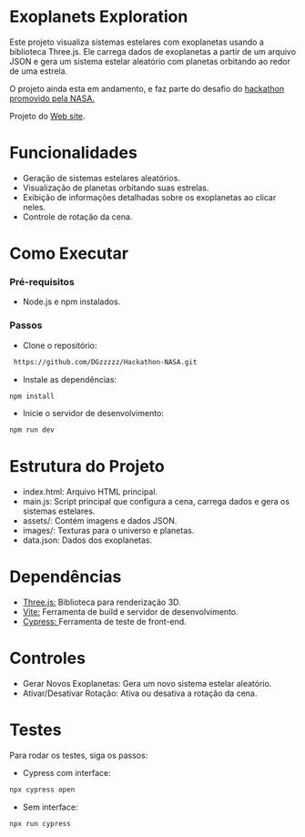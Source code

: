 # Exoplanets Exploration

Este projeto visualiza sistemas estelares com exoplanetas usando a biblioteca Three.js. Ele carrega dados de exoplanetas a partir de um arquivo JSON e gera um sistema estelar aleatório com planetas orbitando ao redor de uma estrela.

O projeto ainda esta em andamento, e faz parte do desafio do [hackathon promovido pela NASA.](https://www.spaceappschallenge.org/)

Projeto do [Web site](https://github.com/renaanc/NASA-HACKATHON-WEBSITE).

# Funcionalidades

- Geração de sistemas estelares aleatórios.
- Visualização de planetas orbitando suas estrelas.
- Exibição de informações detalhadas sobre os exoplanetas ao clicar neles.
- Controle de rotação da cena.

# Como Executar
### Pré-requisitos
- Node.js e npm instalados.

### Passos

- Clone o repositório:

```sh
 https://github.com/DGzzzzz/Hackathon-NASA.git
```
- Instale as dependências:
```sh
npm install
```
- Inicie o servidor de desenvolvimento:
```sh
npm run dev
```

# Estrutura do Projeto

- index.html: Arquivo HTML principal.
- main.js: Script principal que configura a cena, carrega dados e gera os sistemas estelares.
- assets/: Contém imagens e dados JSON.
- images/: Texturas para o universo e planetas.
- data.json: Dados dos exoplanetas.

# Dependências
- [Three.js:](https://threejs.org/) Biblioteca para renderização 3D.
- [Vite:](https://vitejs.dev/) Ferramenta de build e servidor de desenvolvimento.
- [Cypress: ](https://www.cypress.io/) Ferramenta de teste de front-end.

# Controles
- Gerar Novos Exoplanetas: Gera um novo sistema estelar aleatório.
- Ativar/Desativar Rotação: Ativa ou desativa a rotação da cena.

# Testes
Para rodar os testes, siga os passos:
- Cypress com interface:
```sh
npx cypress open
```
- Sem interface:
```sh
npx run cypress
```
